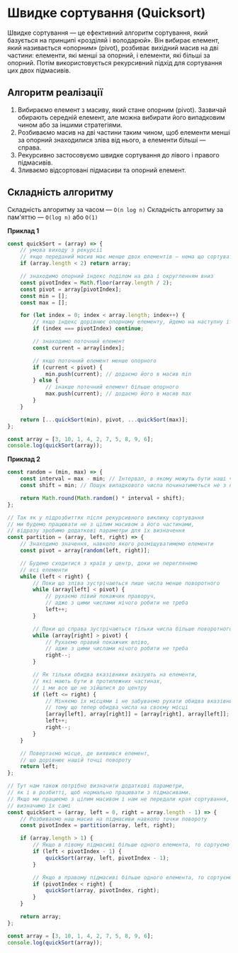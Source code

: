 # Швидке сортування (Quicksort)

Швидке сортування — це ефективний алгоритм сортування, який базується на принципі «розділяй і володарюй». Він вибирає елемент, який називається «опорним» (pivot), розбиває вихідний масив на дві частини: елементи, які менші за опорний, і елементи, які більші за опорний. Потім використовується рекурсивний підхід для сортування цих двох підмасивів.

## Алгоритм реалізації

1. Вибираємо елемент з масиву, який стане опорним (pivot). Зазвичай обирають середній елемент, але можна вибирати його випадковим чином або за іншими стратегіями.
2. Розбиваємо масив на дві частини таким чином, щоб елементи менші за опорний знаходилися зліва від нього, а елементи більші — справа.
3. Рекурсивно застосовуємо швидке сортування до лівого і правого підмасивів.
4. Зливаємо відсортовані підмасиви та опорний елемент.

## Складність алгоритму

Складність алгоритму за часом — `O(n log n)`
Складність алгоритму за пам'яттю — `O(log n)` або `O(1)`

**Приклад 1**

```js
const quickSort = (array) => {
    // умова виходу з рекурсії
    // якщо переданий масив має менше двох елементів — нема що сортувати
    if (array.length < 2) return array;

    // знаходимо опорний індекс поділом на два і округленням вниз
    const pivotIndex = Math.floor(array.length / 2);
    const pivot = array[pivotIndex];
    const min = [];
    const max = [];

    for (let index = 0; index < array.length; index++) {
        // якщо індекс дорівнює опорному елементу, йдемо на наступну ітерацію
        if (index === pivotIndex) continue;

        // знаходимо поточний елемент
        const current = array[index];

        // якщо поточний елемент менше опорного
        if (current < pivot) {
            min.push(current); // додаємо його в масив min
        } else {
            // інакше поточний елемент більше опорного
            max.push(current); // додаємо його в масив max
        }
    }

    return [...quickSort(min), pivot, ...quickSort(max)];
};

const array = [3, 10, 1, 4, 2, 7, 5, 8, 9, 6];
console.log(quickSort(array));
```

**Приклад 2**

```js
const random = (min, max) => {
    const interval = max - min; // Інтервал, в якому можуть бути наші числа
    const shift = min; // Пошук випадкового числа починатиметься не з нуля, а з min

    return Math.round(Math.random() * interval + shift);
};

// Так як у підрозбиттях після рекурсивного виклику сортування
// ми будемо працювати не з цілим масивом а його частинами,
// відразу зробимо додаткові параметри для їх визначення
const partition = (array, left, right) => {
    // Знаходимо значення, навколо якого розміщуватимемо елементи
    const pivot = array[random(left, right)];

    // Будемо сходитися з країв у центр, доки не переглянемо
    // всі елементи
    while (left < right) {
        // Поки що зліва зустрічаються лише числа менше поворотного
        while (array[left] < pivot) {
            // рухаємо лівий покажчик праворуч,
            // адже з цими числами нічого робити не треба
            left++;
        }

        // Поки що справа зустрічаються тільки числа більше поворотного
        while (array[right] > pivot) {
            // Рухаємо правий покажчик вліво,
            // адже з цими числами нічого робити не треба
            right--;
        }

        // Як тільки обидва вказівники вказують на елементи,
        // які мають бути в протилежних частинах,
        // і ми все ще не зійшлися до центру
        if (left <= right) {
            // Міняємо їх місцями і не забуваємо рухати обидва вказівники,
            // тому що тепер обидва числа на своєму місці
            [array[left], array[right]] = [array[right], array[left]];
            left++;
            right--;
        }
    }

    // Повертаємо місце, де виявився елемент,
    // що дорівнює нашій точці повороту
    return left;
};

// Тут нам також потрібно визначити додаткові параметри,
// як і в розбитті, щоб нормально працювати з підмасивами.
// Якщо ми працюємо з цілим масивом і нам не передали края сортування,
// визначимо їх самі
const quickSort = (array, left = 0, right = array.length - 1) => {
    // Розбиваємо наш масив на підмасиви навколо точки повороту
    const pivotIndex = partition(array, left, right);

    if (array.length > 1) {
        // Якщо в лівому підмасиві більше одного елемента, то сортуємо його
        if (left < pivotIndex - 1) {
            quickSort(array, left, pivotIndex - 1);
        }

        // Якщо в правому підмасиві більше одного елемента, то сортуємо його
        if (pivotIndex < right) {
            quickSort(array, pivotIndex, right);
        }
    }

    return array;
};

const array = [3, 10, 1, 4, 2, 7, 5, 8, 9, 6];
console.log(quickSort(array));
```
